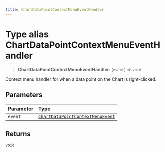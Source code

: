 ```yaml
---
title: ChartDataPointContextMenuEventHandler
---
```


# Type alias ChartDataPointContextMenuEventHandler

> **ChartDataPointContextMenuEventHandler**: (`event`) => `void`

Context menu handler for when a data point on the Chart is right-clicked.

## Parameters

| Parameter | Type |
| :------ | :------ |
| `event` | [`ChartDataPointContextMenuEvent`](type-alias.ChartDataPointContextMenuEvent.md) |

## Returns

`void`
